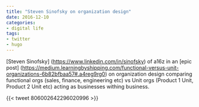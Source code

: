 ```yaml
---
title: "Steven Sinofsky on organization design"
date: 2016-12-10
categories:
- digital life
tags:
- twitter
- hugo
---
```

[Steven Sinofsky] (https://www.linkedin.com/in/sinofsky) of a16z in an [epic post] (https://medium.learningbyshipping.com/functional-versus-unit-organizations-6b82bfbaa57#.a4reg9rg0) on organization design comparing functional orgs (sales, finance, engineering etc) vs Unit orgs (Product 1 Unit, Product 2 Unit etc) acting as businesses withing business.
<!--more-->
{{< tweet 806002642296020996 >}}
